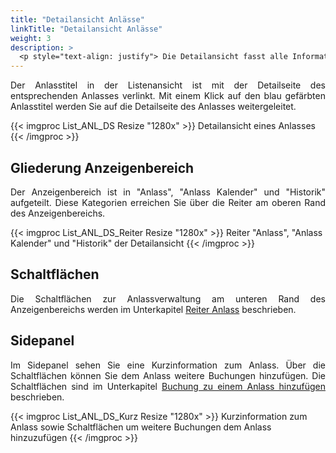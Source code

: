 ```yaml
---
title: "Detailansicht Anlässe"
linkTitle: "Detailansicht Anlässe"
weight: 3
description: >
  <p style="text-align: justify"> Die Detailansicht fasst alle Informationen zum ausgewählten Anlass übersichtlich zusammen. </p>
---
```

<p style="text-align: justify"> Der Anlasstitel in der Listenansicht ist mit der Detailseite des entsprechenden Anlasses verlinkt. Mit einem Klick auf den blau gefärbten Anlasstitel werden Sie auf die Detailseite des Anlasses weitergeleitet.

{{< imgproc List_ANL_DS Resize "1280x" >}}
Detailansicht eines Anlasses
{{< /imgproc >}}

## Gliederung Anzeigenbereich

<p style="text-align: justify"> Der Anzeigenbereich ist in "Anlass", "Anlass Kalender" und "Historik" aufgeteilt. Diese Kategorien erreichen Sie über die Reiter am oberen Rand des Anzeigenbereichs. </p>

{{< imgproc List_ANL_DS_Reiter Resize "1280x" >}}
Reiter "Anlass", "Anlass Kalender" und "Historik" der Detailansicht 
{{< /imgproc >}}

## Schaltflächen

<p style="text-align: justify"> Die Schaltflächen zur Anlassverwaltung am unteren Rand des Anzeigenbereichs werden im Unterkapitel <a href="/listen/2_anlässe-suchen/3_anzeigenbereich/3_detailansicht-anlässe/1_anlass/#schaltflächen"> Reiter Anlass</a> beschrieben. </p>

## Sidepanel

<p style="text-align: justify"> Im Sidepanel sehen Sie eine Kurzinformation zum Anlass. Über die Schaltflächen können Sie dem Anlass weitere Buchungen hinzufügen. Die Schaltflächen sind im Unterkapitel <a href="/listen/2_anlässe-suchen/3_anzeigenbereich/3_detailansicht-anlässe/4_bghinzufuegen/">Buchung zu einem Anlass hinzufügen</a> beschrieben. </p>

{{< imgproc List_ANL_DS_Kurz Resize "1280x" >}}
Kurzinformation zum Anlass sowie Schaltflächen um weitere Buchungen dem Anlass hinzuzufügen
{{< /imgproc >}}
